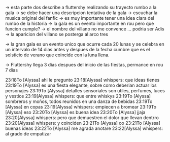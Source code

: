 -> esta parte dos describe a fluttershy realizando su trayecto rumbo a la gala
-> se debe hacer una descripcion tentativa de la gala
-> escuchar la musica original del fanfic
-> es muy importante tener una idea clara del rumbo de la historia
-> la gala es un evento importante en rou pero que funcion cumple?
-> el nombre del villano no me convence ... podria ser Adis 
-> la aparicion del villano se posterga al arco tres


-> la gran gala es un evento unico que ocurre cada 20 lunas y se celebra en un intervalo de 14 dias antes y despues de la fecha cumbre que es el solsticio de verano que coincide con la luna llena.

-> Fluttershy llega 3 dias despues del inicio de las fiestas, permance en rou 7 dias 

23:18To [Alyssa] ahi le pregunto
23:18[Alyssa] whispers: que ideas tienes
23:19To [Alyssa] es una fiesta elegante, sobre como deberian actuar los personajes
23:19To [Alyssa] detalles sensoriales son utiles, perfumes, luces y vestios
23:19[Alyssa] whispers: que entre whiskys
23:19To [Alyssa] sombreros y moños, todos reunidos en una danza de bebidas
23:19To [Alyssa] en copas
23:19[Alyssa] whispers: empiecen a bromear
23:19To [Alyssa] eso
23:20To [Alyssa] es buena idea
23:20To [Alyssa] jjaja
23:20[Alyssa] whispers: pero que demuestren el dolor que llevan dentrro
23:20[Alyssa] whispers: y coinciden
23:21To [Alyssa] oo
23:21To [Alyssa] buenas ideas
23:22To [Alyssa] me agrada anotare
23:22[Alyssa] whispers: al grado de empatizar